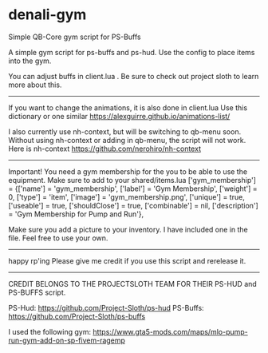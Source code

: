 # denali-gym
Simple QB-Core gym script for PS-Buffs

A simple gym script for ps-buffs and ps-hud.  Use the config to place items into the gym.  

You can adjust buffs in client.lua .  Be sure to check out project sloth to learn more about this.

---------------------------------------------
If you want to change the animations, it is also done in client.lua   Use this dictionary or one similar https://alexguirre.github.io/animations-list/

I also currently use nh-context, but will be switching to qb-menu soon.  Without using nh-context or adding in qb-menu, the script will not work.  Here is nh-context https://github.com/nerohiro/nh-context

---------------------------------------------
Important!  You need a gym membership for the you to be able to use the equipment.  Make sure to add to your shared/items.lua
 ['gym_membership'] = {['name'] = 'gym_membership', ['label'] = 'Gym Membership', ['weight'] = 0, ['type'] = 'item',  ['image'] = 'gym_membership.png',  ['unique'] = true, ['useable'] = true, ['shouldClose'] = true, ['combinable'] = nil, ['description'] = 'Gym Membership for Pump and Run'},

Make sure you add a picture to your inventory.  I have included one in the file.  Feel free to use your own.

______________________________________________

happy rp'ing
Please give me credit if you use this script and rerelease it.


---------------------------------------------
CREDIT BELONGS TO THE PROJECTSLOTH TEAM FOR THEIR PS-HUD and PS-BUFFS script. 

PS-Hud: https://github.com/Project-Sloth/ps-hud
PS-Buffs: https://github.com/Project-Sloth/ps-buffs


I used the following gym:
https://www.gta5-mods.com/maps/mlo-pump-run-gym-add-on-sp-fivem-ragemp
